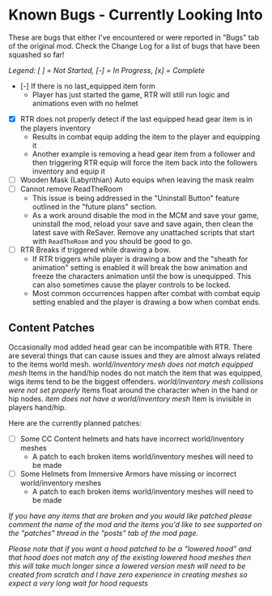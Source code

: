 # Known Bugs - Currently Looking Into

These are bugs that either I've encountered or were reported in "Bugs" tab of the original mod.
Check the Change Log for a list of bugs that have been squashed so far!

_Legend: [ ] = Not Started, [-] = In Progress, [x] = Complete_

- [-] If there is no last_equipped item form
  - Player has just started the game, RTR will still run logic and animations even with no helmet
- [x] RTR does not properly detect if the last equipped head gear item is in the players inventory
  - Results in combat equip adding the item to the player and equipping it
  - Another example is removing a head gear item from a follower and then triggering RTR equip will force the item back into the followers inventory and equip it
- [ ] Wooden Mask (Labyrithian) Auto equips when leaving the mask realm
- [ ] Cannot remove ReadTheRoom
  - This issue is being addressed in the "Uninstall Button" feature outlined in the "future plans" section.
  - As a work around disable the mod in the MCM and save your game, uninstall the mod, reload your save and save again, then clean the latest save with ReSaver. Remove any unattached scripts that start with `ReadTheRoom` and you should be good to go.
- [ ] RTR Breaks if triggered while drawing a bow.
  - If RTR triggers while player is drawing a bow and the "sheath for animation" setting is enabled it will break the bow animation and freeze the characters animation until the bow is unequipped. This can also sometimes cause the player controls to be locked. 
  - Most common occurrences happen after combat with combat equip setting enabled and the player is drawing a bow when combat ends.

## Content Patches

Occasionally mod added head gear can be incompatible with RTR. There are several things that can cause issues and they are almost always related to the items world mesh. _world/inventory mesh does not match equipped mesh_ Items in the hand/hip nodes do not match the item that was equipped, wigs items tend to be the biggest offenders. _world/inventory mesh collisions were not set properly_ Items float around the character when in the hand or hip nodes. _item does not have a world/inventory mesh_ Item is invisible in players hand/hip.

Here are the currently planned patches:

- [ ] Some CC Content helmets and hats have incorrect world/inventory meshes
  - A patch to each broken items world/inventory meshes will need to be made
- [ ] Some Helmets from Immersive Armors have missing or incorrect world/inventory meshes
  - A patch to each broken items world/inventory meshes will need to be made

_If you have any items that are broken and you would like patched please comment the name of the mod and the items you'd like to see supported on the "patches" thread in the "posts" tab of the mod page._

_Please note that if you want a hood patched to be a "lowered hood" and that hood does not match any of the existing lowered hood meshes then this will take much longer since a lowered version mesh will need to be created from scratch and I have zero experience in creating meshes so expect a very long wait for hood requests_
